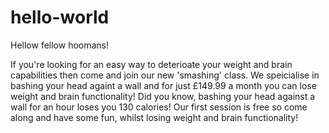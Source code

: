 # hello-world

Hellow fellow hoomans!

If you're looking for an easy way to deterioate your weight and brain capabilities then come and join our new 'smashing' class. We speicialise in bashing your head againt a wall and for just £149.99 a month you can lose weight and brain functionality! Did you know, bashing your head against a wall for an hour loses you 130 calories! Our first session is free so come along and have some fun, whilst losing weight and brain functionality!
